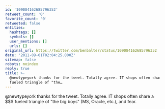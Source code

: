 ```yaml
---
id: '109084162685796352'
retweet_count: '0'
favorite_count: '0'
retweeted: false
entities:
  hashtags: []
  symbols: []
  user_mentions: []
  urls: []
original_url: https://twitter.com/benbalter/status/109084162685796352
date: '2011-09-01T02:04:25.000Z'
sitemap: false
robots: noindex
reply: true
title: >-
  @newtypeyork thanks for the tweet. Totally agree. IT shops often share a $$$
  fueled triangle of "the…
---
```


@newtypeyork thanks for the tweet. Totally agree. IT shops often share a $$$ fueled triangle of "the big boys" (MS, Oracle, etc.), and fear.